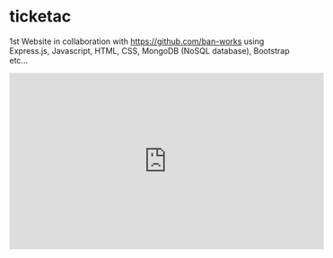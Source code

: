 # ticketac

1st Website in collaboration with https://github.com/ban-works using Express.js, Javascript, HTML, CSS, MongoDB (NoSQL database), Bootstrap etc... 

<iframe width="560" height="315" src="https://www.youtube.com/embed/oVz9McqWkXw" title="YouTube video player" frameborder="0" allow="accelerometer; autoplay; clipboard-write; encrypted-media; gyroscope; picture-in-picture" allowfullscreen></iframe>
